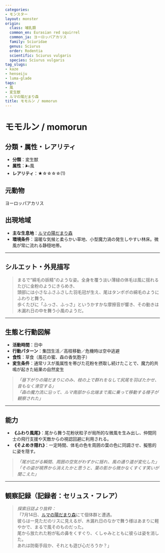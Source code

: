 ```yaml
---
categories:
- モンスター
layout: monster
origin:
  class: 哺乳類
  common_en: Eurasian red squirrel
  common_ja: ヨーロッパアカリス
  family: Sciuridae
  genus: Sciurus
  order: Rodentia
  scientific: Sciurus vulgaris
  species: Sciurus vulgaris
tag_slugs:
- kaze
- henseiju
- luma-glade
tags:
- 風
- 変生獣
- ルマの陽だまり森
title: モモルン / momorun
---
```


# モモルン / momorun

## 分類・属性・レアリティ

* **分類**：変生獣  
* **属性**：🌬風  
* **レアリティ**：★☆☆☆☆(1)

## 元動物
ヨーロッパアカリス

## 出現地域

* **主な生息地**：[ルマの陽だまり森](../place/luma_glade.md)  
* **環境条件**：温暖な気候と柔らかい草地、小型魔力渦の発生しやすい林床。微風が常に流れる静穏地帯。

---

## シルエット・外見描写

> まるで“綿毛の妖精”のような姿。全身を覆う淡い薄緑の体毛は風に揺れるたびに金粉のようにきらめき、  
> 頭部には小さなふさふさした羽毛冠が生え、尾はタンポポの綿毛のようにふわりと舞う。  
> 歩くたびに「ふっさ、ふっさ」というかすかな摩擦音が響き、その動きは木漏れ日の中を舞う小風のようだ。

---

## 生態と行動図解

* **活動時間**：日中  
* **行動パターン**：集団生活／高枝移動／危機時は空中逃避  
* **食性**：草食（風花の蜜、森の香気胞子）  
* **変生条件**：通常リスが風属性を帯びた花粉を摂取し続けたことで、魔力的共鳴が起きた結果の自然変生

> *「昼下がりの陽だまりにのみ、枝の上で群れをなして尻尾を羽ばたかせ、音もなく滑空する」*  
> *「森の魔力流に沿って、ルマ南部から北端まで風に乗って移動する様子が観察された」*

---

## 能力

* **《ふわり風尾》**：尾から舞う花粉状粒子が局所的な微風を生み出し、仲間同士の飛行支援や天敵からの視認回避に利用される。  
* **《そよめき隠れ》**：一定時間、体毛の色を周囲の葉の色に同調させ、擬態的に姿を隠す。

> *「尾が広がる瞬間、周囲の空気がわずかに揺れ、風の通り道が変化した」*  
> *「その姿が視界から消えたかと思うと、葉の影から微かなくすくす笑いが聞こえた」*

---

## 観察記録（記録者：セリュス・フレア）

> *探索日誌より抜粋：*  
> 「7月14日、[ルマの陽だまり森](../place/luma_glade.md)にて個体群と遭遇。  
> 彼らは一見ただのリスに見えるが、木漏れ日のなかで舞う様はあまりに軽やかで、まるで風そのものだった。  
> 尾から放たれた粉が私の鼻をくすぐり、くしゃみとともに彼らは姿を消した。  
> あれは防衛手段か、それとも遊び心だろうか？」